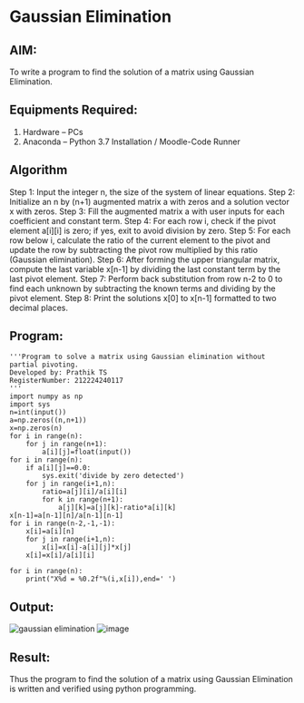 # Gaussian Elimination

## AIM:
To write a program to find the solution of a matrix using Gaussian Elimination.

## Equipments Required:
1. Hardware – PCs
2. Anaconda – Python 3.7 Installation / Moodle-Code Runner

## Algorithm
Step 1: Input the integer n, the size of the system of linear equations.
Step 2: Initialize an n by (n+1) augmented matrix a with zeros and a solution vector x with zeros.
Step 3: Fill the augmented matrix a with user inputs for each coefficient and constant term.
Step 4: For each row i, check if the pivot element a[i][i] is zero; if yes, exit to avoid division by zero.
Step 5: For each row below i, calculate the ratio of the current element to the pivot and update the row by subtracting the pivot row multiplied by this ratio (Gaussian elimination).
Step 6: After forming the upper triangular matrix, compute the last variable x[n-1] by dividing the last constant term by the last pivot element.
Step 7: Perform back substitution from row n-2 to 0 to find each unknown by subtracting the known terms and dividing by the pivot element.
Step 8: Print the solutions x[0] to x[n-1] formatted to two decimal places.

## Program:
```
'''Program to solve a matrix using Gaussian elimination without partial pivoting.
Developed by: Prathik TS
RegisterNumber: 212224240117
'''
import numpy as np
import sys
n=int(input())
a=np.zeros((n,n+1))
x=np.zeros(n)
for i in range(n):
    for j in range(n+1):
        a[i][j]=float(input())
for i in range(n):
    if a[i][j]==0.0:
        sys.exit('divide by zero detected')
    for j in range(i+1,n):
        ratio=a[j][i]/a[i][i]
        for k in range(n+1):
            a[j][k]=a[j][k]-ratio*a[i][k]
x[n-1]=a[n-1][n]/a[n-1][n-1]
for i in range(n-2,-1,-1):
    x[i]=a[i][n]
    for j in range(i+1,n):
        x[i]=x[i]-a[i][j]*x[j]
    x[i]=x[i]/a[i][i]
            
for i in range(n):
    print("X%d = %0.2f"%(i,x[i]),end=' ')
```

## Output:
![gaussian elimination]()
![image](https://github.com/user-attachments/assets/75633e3a-f42d-4a1f-a142-97a8437a5562)


## Result:
Thus the program to find the solution of a matrix using Gaussian Elimination is written and verified using python programming.

